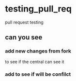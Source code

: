 # testing_pull_req
pull request testing 

## can you see


### add new changes from fork
to see if the central can see it

### add to see if will be confilct

